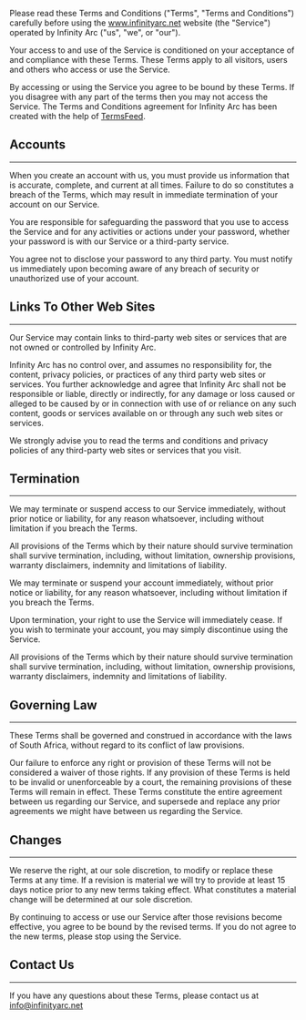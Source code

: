 Please read these Terms and Conditions ("Terms", "Terms and Conditions")
carefully before using the www.infinityarc.net website (the "Service")
operated by Infinity Arc ("us", "we", or "our").

Your access to and use of the Service is conditioned on your acceptance of and
compliance with these Terms. These Terms apply to all visitors, users and
others who access or use the Service.

By accessing or using the Service you agree to be bound by these Terms. If you
disagree with any part of the terms then you may not access the Service. The
Terms and Conditions agreement for Infinity Arc has been created with the help
of [TermsFeed](https://www.termsfeed.com/).

## Accounts  

---

When you create an account with us, you must provide us information that is
accurate, complete, and current at all times. Failure to do so constitutes a
breach of the Terms, which may result in immediate termination of your account
on our Service.

You are responsible for safeguarding the password that you use to access the
Service and for any activities or actions under your password, whether your
password is with our Service or a third-party service.

You agree not to disclose your password to any third party. You must notify us
immediately upon becoming aware of any breach of security or unauthorized use
of your account.

## Links To Other Web Sites 

---

Our Service may contain links to third-party web sites or services that are
not owned or controlled by Infinity Arc.

Infinity Arc has no control over, and assumes no responsibility for, the
content, privacy policies, or practices of any third party web sites or
services. You further acknowledge and agree that Infinity Arc shall not be
responsible or liable, directly or indirectly, for any damage or loss caused
or alleged to be caused by or in connection with use of or reliance on any
such content, goods or services available on or through any such web sites or
services.

We strongly advise you to read the terms and conditions and privacy policies
of any third-party web sites or services that you visit.

## Termination  

---

We may terminate or suspend access to our Service immediately, without prior
notice or liability, for any reason whatsoever, including without limitation
if you breach the Terms.

All provisions of the Terms which by their nature should survive termination
shall survive termination, including, without limitation, ownership
provisions, warranty disclaimers, indemnity and limitations of liability.

We may terminate or suspend your account immediately, without prior notice or
liability, for any reason whatsoever, including without limitation if you
breach the Terms.

Upon termination, your right to use the Service will immediately cease. If you
wish to terminate your account, you may simply discontinue using the Service.

All provisions of the Terms which by their nature should survive termination
shall survive termination, including, without limitation, ownership
provisions, warranty disclaimers, indemnity and limitations of liability.

## Governing Law  

---

These Terms shall be governed and construed in accordance with the laws of
South Africa, without regard to its conflict of law provisions.

Our failure to enforce any right or provision of these Terms will not be
considered a waiver of those rights. If any provision of these Terms is held
to be invalid or unenforceable by a court, the remaining provisions of these
Terms will remain in effect. These Terms constitute the entire agreement
between us regarding our Service, and supersede and replace any prior
agreements we might have between us regarding the Service.

## Changes  

---

We reserve the right, at our sole discretion, to modify or replace these Terms
at any time. If a revision is material we will try to provide at least 15 days
notice prior to any new terms taking effect. What constitutes a material
change will be determined at our sole discretion.

By continuing to access or use our Service after those revisions become
effective, you agree to be bound by the revised terms. If you do not agree to
the new terms, please stop using the Service.

## Contact Us

---

If you have any questions about these Terms, please contact us at [info@infinityarc.net](mailto:info@infinityarc.net)

